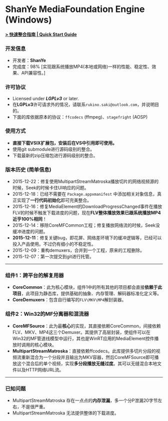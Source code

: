 # ShanYe MediaFoundation Engine (Windows)

**[ > 快速整合指南 | Quick Start Guide](https://github.com/amamiya/SYEngine/blob/master/!GUIDE/GUIDE.md)**

### 开发信息
 - 开发者：**ShanYe**
 - 完成度：98% [实现跟系统播放MP4(本地或网络)一样的性能、稳定性、效果、API兼容性。]
 
### 许可协议
 - Licensed under ***LGPLv3*** or later.
 - 在**LGPLv3**许可请求外的情况，请联系`rukino.saki@outlook.com`，并说明目的。
 - 下面的库依据原本的协议：`ffcodecs` (ffmpeg)、`stagefright` (AOSP)

### 使用方式
 - **直接下载VSIX扩展包，安装后在VS中引用即可使用。**
 - 使用git submodule进行源码级别的整合。
 - 下载最新的zip压缩包进行源码级别的整合。

### 版本历史 (简单信息)
 - 2015-12-22：修复使用MultipartStreamMatroska播放切片的网络视频源的时候，Seek的时候卡住UI响应的问题。
 - 2015-12-18：已经不需要在 `Package.appxmanifest` 中添加相关对象信息，真正实现了**一行代码初始化**即可完美整合。
 - 2015-12-16：修复MediaElement的DownloadProgressChanged事件在播放FLV的时候不触发下载进度的问题，现在**FLV整体播放效果已跟系统播放MP4近乎100%相同**！
 - 2015-12-14：移除CoreMFCommon工程；修复播放网络流的时候，Seek没缓冲进度的问题。
 - **2015-12-11**：修复关键bug，即花屏、网络差环境下的缓冲逻辑等，已经可以投入产品使用。不过仍有细小的不稳定性。
 - 2015-12-09：重构demuxers，合并到一个工程，原来的工程删除。 
 - 2015-12-07：第一次提交到git进行托管。

***
### 组件1：跨平台的解复用器
 - **CoreCommon**：此为核心模块，组件1中的所有其他的项目都会直接**依赖于此项目**，此项目为静态库，提供基础的抽象、内存管理、解码器标准化定义等。
 - **CoreDemuxers**：包含自行编写的`FLV\MKV\MP4`解封装器。

### 组件2：Win32的MF分离器和混流器
 - **CoreMFSource**：此为最**核心**的实现，其直接依赖CoreCommon，间接依赖FLV、MKV、MP4这三个Demuxer。其提供了高层封装，使组件可以在Win32的MF管道线模型中运行，其也是WinRT应用的MediaElement控件播放时调用的核心模块。
 - **MultipartStreamMatroska**：直接依赖ffcodecs。此库提供多切片分段的视频流重新混合为一个分段并且输出为MKV容器，然后CoreMFSource即可播放这个混合后的单个视频，实现**多分段播放无缝过度**。其可以无缝混合本地文件以及HTTP网络URL流。

***
### 已知问题
 - MultipartStreamMatroska 存在一点点的**内存泄漏**，多一个分P泄漏20字节左右，不是很严重。
 - MultipartStreamMatroska 无法提供整体的下载进度。